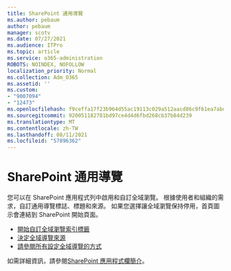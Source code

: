 ```yaml
---
title: SharePoint 通用導覽
ms.author: pebaum
author: pebaum
manager: scotv
ms.date: 07/27/2021
ms.audience: ITPro
ms.topic: article
ms.service: o365-administration
ROBOTS: NOINDEX, NOFOLLOW
localization_priority: Normal
ms.collection: Adm_O365
ms.assetid: ''
ms.custom:
- "9007094"
- "12473"
ms.openlocfilehash: f9ceffa17f23b964d55ac19113c029a512aacd86c9f61ea7abd8db1a7c81381f
ms.sourcegitcommit: 920051182781bd97ce4d4d6fbd268cb37b84d239
ms.translationtype: MT
ms.contentlocale: zh-TW
ms.lasthandoff: 08/11/2021
ms.locfileid: "57896362"
---
```

# <a name="sharepoint-global-navigation"></a>SharePoint 通用導覽

您可以在 SharePoint 應用程式列中啟用和自訂全域瀏覽。 根據使用者和組織的需求，自訂通用導覽標誌、標題和來源。 如果您選擇讓全域瀏覽保持停用，首頁圖示會連結到 SharePoint 開始頁面。

- [開始自訂全域瀏覽索引標籤](https://docs.microsoft.com/SharePoint/sharepoint-app-bar?WT.mc_id=365AdminCSH_SupportCentral#get-started-customizing-the-global-navigation-tab)
- [決定全域導覽來源](https://docs.microsoft.com/SharePoint/sharepoint-app-bar?WT.mc_id=365AdminCSH_SupportCentral#determine-the-global-navigation-source-depending-on-your-home-sites-configuration)
- [請參閱所有設定全域導覽的方式](https://docs.microsoft.com/SharePoint/sharepoint-app-bar?WT.mc_id=365AdminCSH_SupportCentral#see-all-the-different-ways-you-can-set-up-global-navigation)

如需詳細資訊，請參閱[SharePoint 應用程式欄簡介](https://docs.microsoft.com/sharepoint/sharepoint-app-bar)。 

